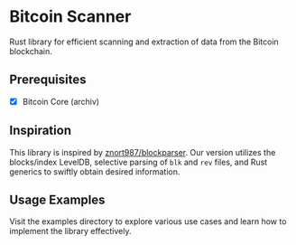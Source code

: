 # Bitcoin Scanner

Rust library for efficient scanning and extraction of data from the Bitcoin blockchain.

## Prerequisites

- [x] Bitcoin Core (archiv)

## Inspiration

This library is inspired by [znort987/blockparser](https://github.com/znort987/blockparser). Our version utilizes the blocks/index LevelDB, selective parsing of `blk` and `rev` files, and Rust generics to swiftly obtain desired information.

## Usage Examples

Visit the examples directory to explore various use cases and learn how to implement the library effectively.
